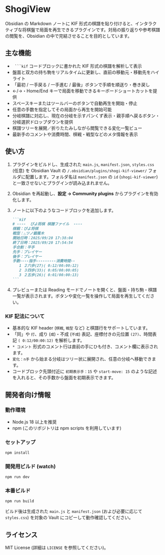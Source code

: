 # ShogiView

Obsidian の Markdown ノートに KIF 形式の棋譜を貼り付けると、インタラクティブな将棋盤で局面を再生できるプラグインです。対局の振り返りや参考棋譜の閲覧を、Obsidian の中で完結させることを目的としています。

## 主な機能

- ` ```kif` コードブロックに書かれた KIF 形式の棋譜を解析して表示
- 盤面と双方の持ち駒をリアルタイムに更新し、直前の移動元・移動先をハイライト
- 「最初 / 一手戻る / 一手進む / 最後」ボタンで手順を順送り・巻き戻し
- ←/→・Home/End キーで局面を移動できるキーボードショートカットを提供
- スペースキーまたはツールバーのボタンで自動再生を開始・停止
- 任意の手数を指定してその局面から再生を開始可能
- 分岐棋譜に対応し、現在の分岐を示すパンくず表示・親手順へ戻るボタン・分岐選択ドロップダウンを提供
- 棋譜ツリーを展開／折りたたみしながら閲覧できる変化一覧ビュー
- 最新手のコメントや消費時間、棋戦・戦型などのメタ情報を表示

## 使い方

1. プラグインをビルドし、生成された `main.js`, `manifest.json`, `styles.css` (任意) を Obsidian Vault の `/.obsidian/plugins/shogi-kif-viewer/` フォルダに配置します。フォルダ名は `manifest.json` の `id` (`shogi-kif-viewer`) と一致させないとプラグインが読み込まれません。
2. Obsidian を再起動し、**設定 → Community plugins** からプラグインを有効化します。
3. ノートに以下のようなコードブロックを追加します。

   ````markdown
   ```kif
   # ----  ぴよ将棋 棋譜ファイル  ----
   棋戦：ぴよ将棋
   戦型：△ツノ銀雁木
   開始日時：2025/09/20 17:38:04
   終了日時：2025/09/20 17:54:54
   手合割：平手
   先手：プレイヤー
   後手：プレイヤー
   手数----指手---------消費時間--
      1 ２六歩(27)( 0:12/00:00:12)
      2 ３四歩(33)( 0:05/00:00:05)
      3 ２五歩(26)( 0:01/00:00:13)
   ```
   ````

4. プレビューまたは Reading モードでノートを開くと、盤面・持ち駒・棋譜一覧が表示されます。ボタンや変化一覧を操作して局面を再生してください。

### KIF 記法について

- 基本的な KIF header (`棋戦`, `戦型` など) と棋譜行をサポートしています。
- 「同」や `打`、成り (`成`)・不成 (`不成`) 表記、座標付きの元位置 `(27)`、時間表記 `( 0:12/00:00:12)` を解析します。
- `* コメント` 形式のコメント行は直前の手にひも付き、コメント欄に表示されます。
- `変化：n手` から始まる分岐はツリー状に展開され、任意の分岐へ移動できます。
- コードブロック先頭付近に `初期表示手：15` や `start-move: 15` のような記述を入れると、その手数から盤面を初期表示できます。

## 開発者向け情報

### 動作環境

- Node.js 18 以上を推奨
- npm (このリポジトリは npm scripts を利用しています)

### セットアップ

```bash
npm install
```

### 開発用ビルド (watch)

```bash
npm run dev
```

### 本番ビルド

```bash
npm run build
```

ビルド後は生成された `main.js` と `manifest.json` (および必要に応じて `styles.css`) を対象の Vault にコピーして動作確認してください。

## ライセンス

MIT License (詳細は `LICENSE` を参照してください)。
